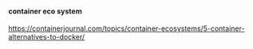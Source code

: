 #### container eco system
https://containerjournal.com/topics/container-ecosystems/5-container-alternatives-to-docker/
